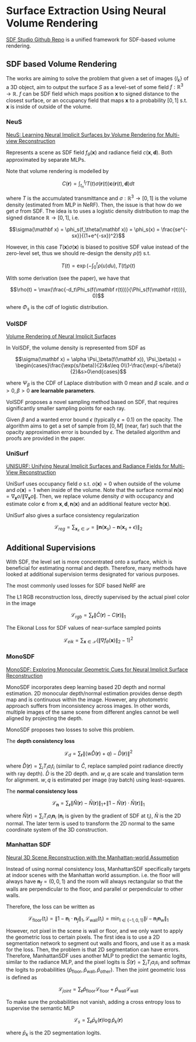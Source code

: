 # Surface Extraction Using Neural Volume Rendering

[SDF Studio Github Repo](https://github.com/autonomousvision/sdfstudio) is a unified framework for SDF-based volume rendering. 

## SDF based Volume Rendering

The works are aiming to solve the problem that given a set of images $\{I_k\}$ of a 3D object, aim to output the surface $S$ as a level-set of some field $f: \mathbb R^3\rightarrow \mathbb R$. $f$ can be SDF field which maps position $\mathbf x$ to signed distance to the closest surface, or an occupancy field that maps $\mathbf x$ to a probability $[0,1]$ s.t. $\mathbf x$ is inside of outside of the volume. 


### NeuS

[NeuS: Learning Neural Implicit Surfaces by Volume Rendering for Multi-view Reconstruction](https://lingjie0206.github.io/papers/NeuS/)

Represents a scene as SDF field $f_\theta(\mathbf x)$ and radiance field $c(\mathbf x, \mathbf d)$. Both approximated by separate MLPs.

Note that volume rendering is modelled by 

$$C(\mathbf r) = \int_{t_n}^{t_f} T(t)\sigma(\mathbf r(t)) \mathbf c(\mathbf r(t), \mathbf d)dt$$

where $T$ is the accumulated transmittance and $\sigma: \mathbb R^3 \rightarrow [0,1]$ is the volume density (estimated from MLP in NeRF). Then, the issue is that how do we get $\sigma$ from SDF. The idea is to uses a logistic density distribution to map the signed distance $\mathbb R\rightarrow [0, 1]$, i.e.

$$\sigma(\mathbf x) = \phi_s(f_\theta(\mathbf x)) = \phi_s(x) = \frac{se^{-sx}}{(1+e^{-sx})^2}$$

However, in this case $T(\mathbf x)\sigma(\mathbf x)$ is biased to positive SDF value instead of the zero-level set, thus we should re-design the density $\rho(t)$ s.t. 

$$T(t) = \exp(-\int_0^t \rho(u)du), T(t)\rho(t)$$

With some derivation (see the paper), we have that 

$$\rho(t) = \max(\frac{-d_t\Phi_s(f(\mathbf r(t)))}{\Phi_s(f(\mathbf r(t)))}, 0)$$

where $\Phi_s$ is the cdf of logistic distribution. 

### VolSDF
[Volume Rendering of Neural Implicit Surfaces](https://lioryariv.github.io/volsdf/)

In VolSDF, the volume density is represented from SDF as 

$$\sigma(\mathbf x) = \alpha \Psi_\beta(f(\mathbf x)), \Psi_\beta(s) = \begin{cases}\frac{\exp(s/\beta)}{2}&s\leq 0\\1-\frac{\exp(-s/\beta)}{2}&s>0\end{cases}$$

where $\Psi_\beta$ is the CDF of Laplace distribution with $0$ mean and $\beta$ scale. and $\alpha > 0, \beta > 0$ __are learnable parameters__.

VolSDF proposes a novel sampling method based on SDF, that requires significantly smaller sampling points for each ray. 



Given $\beta$ and a wanted error bound $\epsilon$ (typically $\epsilon = 0.1$) on the opacity. The algorithm aims to get a set of sample from $[0, M]$ (near, far) such that the opacity approximation error is bounded by $\epsilon$. The detailed algorithm and proofs are provided in the paper. 

### UniSurf

[UNISURF: Unifying Neural Implicit Surfaces and Radiance Fields for Multi-View Reconstruction](https://moechsle.github.io/unisurf/)

UniSurf uses occupancy field $o$ s.t. $o(\mathbf x)=0$ when outside of the volume and $o(\mathbf x)=1$ when inside of the volume. Note that the surface normal $\mathbf n(\mathbf x) = \nabla_{\mathbf x} o / \|\nabla_{\mathbf x} o\|$. Then, we replace volume density $\sigma$ with occupancy and estimate color $\mathbf c$ from $\mathbf x, \mathbf d, \mathbf n(\mathbf x)$ and an additional feature vector $\mathbf h(\mathbf x)$. 

UniSurf also gives a surface consistency regularization

$$\mathcal L_{reg} = \sum_{\mathbf x_x \in\mathcal S} = \|\mathbf n(\mathbf x_s) - \mathbf n(\mathbf x_s + \epsilon)\|_2$$

## Additional Supervisions

With SDF, the level set is more concentrated onto a surface, which is beneficial for estimating normal and depth. Therefore, many methods have looked at additional supervision terms designated for various purposes. 

The most commonly used losses for SDF based NeRF are

The L1 RGB reconstruction loss, directly supervised by the actual pixel color in the image

$$\mathcal L_{rgb} = \sum_{\mathbf r} \|\hat C(\mathbf r) - C(\mathbf r)\|_1$$

The Eikonal Loss for SDF values of near-surface sampled points

$$\mathcal L_{eik} = \sum_{\mathbf x\in\mathcal X}(\|\nabla f_\theta(\mathbf x)\|_2 - 1)^2$$

### MonoSDF

[MonoSDF: Exploring Monocular Geometric Cues for Neural Implicit Surface Reconstruction](https://niujinshuchong.github.io/monosdf/)

MonoSDF incorporates deep learning based 2D depth and normal estimation. 2D monocular depth/normal estimation provides dense depth map and is continuous within the image. However, any photometric approach suffers from inconsistency across images. In other words, multiple images of the same scene from different angles cannot be well aligned by projecting the depth. 

MonoSDF proposes two losses to solve this problem. 

The __depth consistency loss__

$$\mathcal L_d = \sum_{\mathbf r} \|(w\hat D(\mathbf r) + q) - \bar D(\mathbf r)\|^2$$

where $\hat D(\mathbf r) = \sum_{i} T_ia_i t_i$ (similar to $\hat C$, replace sampled point radiance directly with ray depth). $\bar D$ is the 2D depth. and $w, q$ are scale and translation term for alignment. $w,q$ is estimated per image (ray batch) using least-squares. 

The __normal consistency loss__

$$\mathcal L_{\mathbf n} = \sum_{\mathbf r} \|\hat N(\mathbf r) - \bar N(\mathbf r)\|_1 + \|1-\hat N(\mathbf r)\cdot \bar N(\mathbf r)\|_1$$

where $\hat N(\mathbf r) = \sum_{i} T_ia_i \mathbf n_i$ ($\mathbf n_i$ is given by the gradient of SDF at $t_i$), $\bar N$ is the 2D normal. The later term is used to transform the 2D normal to the same coordinate system of the 3D construction. 

### Manhattan SDF

[Neural 3D Scene Reconstruction with the Manhattan-world Assumption](https://zju3dv.github.io/manhattan_sdf/)

Instead of using normal consistency loss, ManhattanSDF specifically targets at indoor scenes with the Manhattan world assumption. i.e. the floor will always have $\mathbf n_f = (0,0,1)$ and the room will always rectangular so that the walls are perpendicular to the floor, and parallel or perpendicular to other walls. 

Therefore, the loss can be written as 

$$\mathcal L_{\text{floor}}(t_i) = \|1-\mathbf n_i \cdot \mathbf n_f\|_1, \mathcal L_{\text{wall}}(t_i) = \min_{i\in\{-1, 0, 1\}}\|i-\mathbf n_i \mathbf n_w\|_1$$

However, not pixel in the scene is wall or floor, and we only want to apply the geometric loss to certain pixels. The first idea is to use a 2D segmentation network to segment out walls and floors, and use it as a mask for the loss. Then, the problem is that 2D segmentation can have errors. Therefore, ManhattanSDF uses another MLP to predict the semantic logits, similar to the radiance MLP, and the pixel logits is $\hat S(\mathbf r) = \sum_i T_ia_i s_i$ and softmax the logits to probabilities $(\hat p_{\text{floor}}, \hat p_{\text{wall}}, \hat p_{\text{other}})$. Then the joint geometric loss is defined as 

$$\mathcal L_{joint} = \sum_{\mathbf r} \hat p_{\text{floor}} \mathcal L_{\text{floor}} + \hat p_{\text{wall}} \mathcal L_{\text{wall}}$$

To make sure the probabilities not vanish, adding a cross entropy loss to supervise the semantic MLP

$$\mathcal L_{s} = \sum_{\mathbf r} \bar p_k(\mathbf r) \log \hat p_k(\mathbf r)$$

where $\bar p_k$ is the 2D segmentation logits.